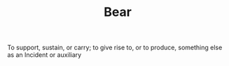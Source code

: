 ---
title: Bear
letter: B
permalink: "/definitions/bld-bear.html"
body: To support, sustain, or carry; to give rise to, or to produce, something else
  as an Incident or auxiliary
published_at: '2018-07-07'
source: Black's Law Dictionary 2nd Ed (1910)
layout: post
---